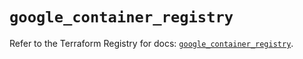 # `google_container_registry`

Refer to the Terraform Registry for docs: [`google_container_registry`](https://registry.terraform.io/providers/hashicorp/google-beta/5.36.0/docs/resources/google_container_registry).
